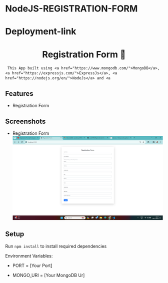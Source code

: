 # NodeJS-REGISTRATION-FORM


# Deployment-link

<h1 align="center">Registration Form  📝</h1> 
<p align="center">
 
     This App built using <a href="https://www.mongodb.com/">MongoDB</a>, <a href="https://expressjs.com/">ExpressJs</a>, <a href="https://nodejs.org/en/">NodeJs</a> and <a 
</p>

## Features

- Registration Form


## Screenshots

- Registration Form
  ![Registration-Form](./image/Screenshot.png)

## Setup

Run `npm install` to install required dependencies

Environment Variables:

- PORT = [Your Port]

- MONGO_URI = [Your MongoDB Ur]
